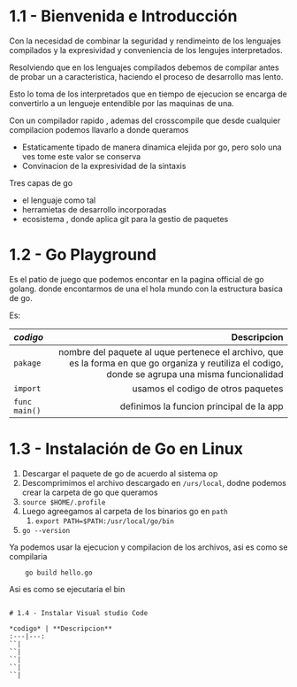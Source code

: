 # 1.1 - Bienvenida e Introducción

Con la necesidad de combinar la seguridad y rendimeinto de los lenguajes compilados y la expresividad y conveniencia de los lengujes interpretados.

Resolviendo que en los lenguajes compilados debemos de compilar antes de probar un a caracteristica, haciendo el proceso de desarrollo mas lento.

Esto lo toma de los interpretados que en tiempo de ejecucion se encarga de convertirlo a un lengueje entendible por las maquinas de una.

Con un compilador rapido , ademas del crosscompile que desde cualquier compilacion podemos llavarlo a donde queramos

- Estaticamente tipado de manera dinamica elejida por go, pero solo una ves tome este valor se conserva
- Convinacion de la expresividad de la sintaxis 

Tres capas de go 
- el lenguaje como tal
- herramietas de desarrollo incorporadas
- ecosistema , donde aplica git para la gestio de paquetes 

# 1.2 - Go Playground

Es el patio de juego que podemos encontar en la pagina official de go golang. donde encontarmos de una el hola mundo con la estructura basica de go.

Es:

*codigo* | **Descripcion**
:---|---:
`pakage`| nombre del paquete al uque pertenece el archivo, que es la forma en que go organiza y reutiliza el codigo, donde se agrupa una misma funcionalidad 
`import`| usamos el codigo de otros paquetes 
`func main()` | definimos la funcion principal de la app

# 1.3 - Instalación de Go en Linux

1. Descargar el paquete de go de acuerdo al sistema op
2. Descomprimimos el archivo descargado en `/urs/local`, dodne podemos crear la carpeta de go que queramos
3. `source $HOME/.profile`
4. Luego agreegamos al carpeta de los binarios go en `path`
   1. `export PATH=$PATH:/usr/local/go/bin`
5. `go --version`

Ya podemos usar la ejecucion y compilacion de los archivos, asi es como se compilaria 
```shell
    go build hello.go
```
Asi es como se ejecutaria el bin
```

# 1.4 - Instalar Visual studio Code

*codigo* | **Descripcion**
:---|---:
``|
``|
``|
``|
``|